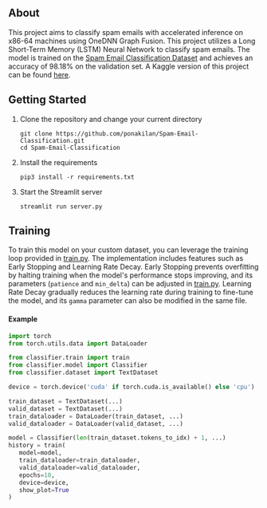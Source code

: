 ## About
This project aims to classify spam emails with accelerated inference on x86-64 machines using OneDNN Graph Fusion.
This project utilizes a Long Short-Term Memory (LSTM) Neural Network to classify spam emails. 
The model is trained on the [Spam Email Classification Dataset](https://www.kaggle.com/datasets/purusinghvi/email-spam-classification-dataset) and achieves an accuracy of 98.18% on the validation set.
A Kaggle version of this project can be found [here](https://www.kaggle.com/code/ponakilan/email-spam-classification).

## Getting Started
1. Clone the repository and change your current directory
    ```shell
    git clone https://github.com/ponakilan/Spam-Email-Classification.git
    cd Spam-Email-Classification
    ```

2. Install the requirements
    ```shell
    pip3 install -r requirements.txt
    ```

3. Start the Streamlit server
    ```shell
    streamlit run server.py
    ```
   
## Training
To train this model on your custom dataset, you can leverage the training loop provided in [train.py](https://github.com/ponakilan/Spam-Email-Classification/classifier/train.py).
The implementation includes features such as Early Stopping and Learning Rate Decay. 
Early Stopping prevents overfitting by halting training when the model's performance stops improving, and its parameters (`patience` and `min_delta`) can be adjusted in [train.py](https://github.com/ponakilan/Spam-Email-Classification/classifier/train.py).
Learning Rate Decay gradually reduces the learning rate during training to fine-tune the model, and its `gamma` parameter can also be modified in the same file.

#### Example
```python
import torch
from torch.utils.data import DataLoader

from classifier.train import train
from classifier.model import Classifier
from classifier.dataset import TextDataset

device = torch.device('cuda' if torch.cuda.is_available() else 'cpu')

train_dataset = TextDataset(...)
valid_dataset = TextDataset(...)
train_dataloader = DataLoader(train_dataset, ...)
valid_dataloader = DataLoader(valid_dataset, ...)

model = Classifier(len(train_dataset.tokens_to_idx) + 1, ...)
history = train(
   model=model,
   train_dataloader=train_dataloader,
   valid_dataloader=valid_dataloader,
   epochs=10,
   device=device,
   show_plot=True
)
```
